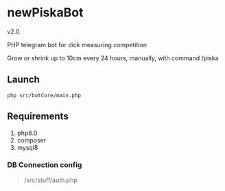 # newPiskaBot

v2.0

PHP telegram bot for dick measuring competition

Grow or shrink up to 10cm every 24 hours, manually, with command /piska


## Launch
```
php src/botCore/main.php
```

## Requirements
1. php8.0
2. composer
3. mysql8

### DB Connection config
> /src/stuff/auth.php
